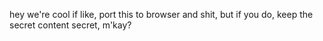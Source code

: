 hey we're cool if like, port this to browser and shit, but if you do, keep the secret content secret, m'kay?